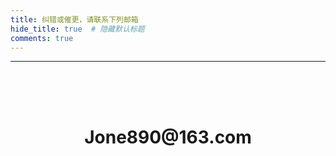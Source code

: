 ```yaml
---
title: 纠错或催更，请联系下列邮箱
hide_title: true  # 隐藏默认标题
comments: true
---
```


---
<div class="email-box" style="text-align:center; padding: 50px 0;">
  <h1>Jone890@163.com</h1>
</div>
